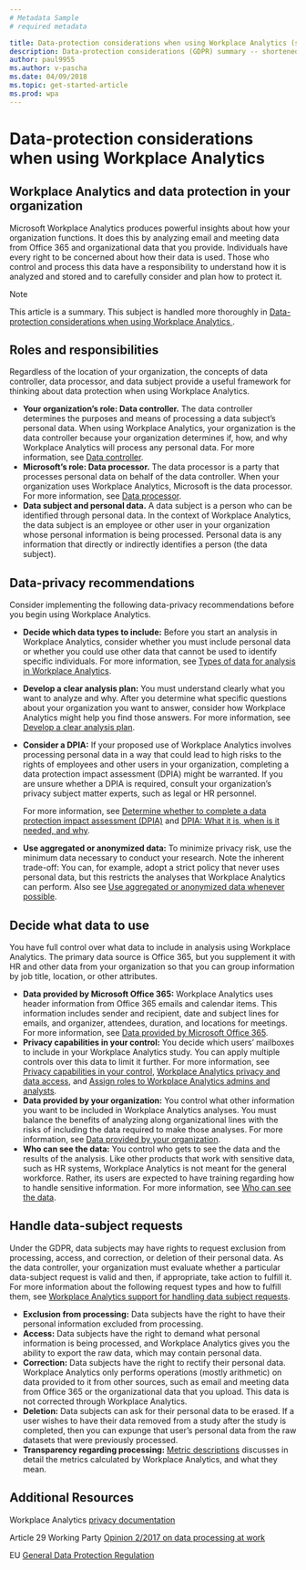 ```yaml
---
# Metadata Sample
# required metadata

title: Data-protection considerations when using Workplace Analytics (short) 
description: Data-protection considerations (GDPR) summary -- shortened version
author: paul9955
ms.author: v-pascha
ms.date: 04/09/2018
ms.topic: get-started-article
ms.prod: wpa
---
```


# Data-protection considerations when using Workplace Analytics 

## Workplace Analytics and data protection in your organization

Microsoft Workplace Analytics produces powerful insights about how your organization functions. It does this by analyzing email and meeting data from Office 365 and organizational data that you provide. Individuals have every right to be concerned about how their data is used. Those who control and process this data have a responsibility to understand how it is analyzed and stored and to carefully consider and plan how to protect it. 

> [!Note] 
> This article is a summary. This subject is handled more thoroughly in [Data-protection considerations when using Workplace Analytics ](Data-protection-considerations.md).

## Roles and responsibilities

Regardless of the location of your organization, the concepts of data controller, data processor, and data subject provide a useful framework for thinking about data protection when using Workplace Analytics.

 * **Your organization’s role: Data controller.** The data controller determines the purposes and means of processing a data subject’s personal data. When using Workplace Analytics, your organization is the data controller because your organization determines if, how, and why Workplace Analytics will process any personal data. For more information, see [Data controller](Data-protection-considerations.md#your-organizations-role-data-controller). 
 * **Microsoft’s role: Data processor.** The data processor is a party that processes personal data on behalf of the data controller. When your organization uses Workplace Analytics, Microsoft is the data processor. For more information, see [Data processor](Data-protection-considerations.md#microsofts-role-data-processor).
 * **Data subject and personal data.** A data subject is a person who can be identified through personal data. In the context of Workplace Analytics, the data subject is an employee or other user in your organization whose personal information is being processed. Personal data is any information that directly or indirectly identifies a person (the data subject).

## Data-privacy recommendations

Consider implementing the following data-privacy recommendations before you begin using Workplace Analytics.
 * **Decide which data types to include:** Before you start an analysis in Workplace Analytics, consider whether you must include personal data or whether you could use other data that cannot be used to identify specific individuals. For more information, see [Types of data for analysis in Workplace Analytics](Data-protection-considerations.md#types-of-data-for-analysis-in-workplace-analytics). 
 * **Develop a clear analysis plan:** You must understand clearly what you want to analyze and why. After you determine what specific questions about your organization you want to answer, consider how Workplace Analytics might help you find those answers. For more information, see [Develop a clear analysis plan](Data-protection-considerations.md#develop-a-clear-analysis-plan).
 * **Consider a DPIA:** If your proposed use of Workplace Analytics involves processing personal data in a way that could lead to high risks to the rights of employees and other users in your organization, completing a data protection impact assessment (DPIA) might be warranted. If you are unsure whether a DPIA is required, consult your organization’s privacy subject matter experts, such as legal or HR personnel. 

   For more information, see [Determine whether to complete a data protection impact assessment (DPIA)](Data-protection-considerations.md#determine-whether-to-complete-a-data-protection-impact-assessment-dpia) and [DPIA: What it is, when is it needed, and why](https://eugdprcompliant.com/dpia-guidelines/). 

* **Use aggregated or anonymized data:** To minimize privacy risk, use the minimum data necessary to conduct your research. Note the inherent trade-off: You can, for example, adopt a strict policy that never uses personal data, but this restricts the analyses that Workplace Analytics can perform. Also see [Use aggregated or anonymized data whenever possible](Data-protection-considerations.md#use-aggregated-or-anonymized-data-whenever-possible).

## Decide what data to use 

You have full control over what data to include in analysis using Workplace Analytics. The primary data source is Office 365, but you supplement it with HR and other data from your organization so that you can group information by job title, location, or other attributes.
 * **Data provided by Microsoft Office 365:** Workplace Analytics uses header information from Office 365 emails and calendar items. This information includes sender and recipient, date and subject lines for emails, and organizer, attendees, duration, and locations for meetings. For more information, see [Data provided by Microsoft Office 365](Data-protection-considerations.md#data-provided-by-microsoft-office-365).
 * **Privacy capabilities in your control:** You decide which users’ mailboxes to include in your Workplace Analytics study. You can apply multiple controls over this data to limit it further. For more information, see [Privacy capabilities in your control](Data-protection-considerations.md#privacy-capabilities-in-your-control), [Workplace Analytics privacy and data access](../Overview/Privacy-And-Data-Access.md), and [Assign roles to Workplace Analytics admins and analysts](../Setup/Set-up-Workplace-Analytics.md#step-three-assign-roles-to-workplace-analytics-admins-and-analysts).
 * **Data provided by your organization:** You control what other information you want to be included in Workplace Analytics analyses. You must balance the benefits of analyzing along organizational lines with the risks of including the data required to make those analyses. For more information, see [Data provided by your organization](Data-protection-considerations.md#data-provided-by-your-organization).
 * **Who can see the data:** You control who gets to see the data and the results of the analysis. Like other products that work with sensitive data, such as HR systems, Workplace Analytics is not meant for the general workforce. Rather, its users are expected to have training regarding how to handle sensitive information. For more information, see [Who can see the data](Data-protection-considerations.md#who-can-see-the-data).

## Handle data-subject requests

Under the GDPR, data subjects may have rights to request exclusion from processing, access, and correction, or deletion of their personal data. As the data controller, your organization must evaluate whether a particular data-subject request is valid and then, if appropriate, take action to fulfill it. 
For more information about the following request types and how to fulfill them, see [Workplace Analytics support for handling data subject requests](Data-protection-considerations.md#workplace-analytics-support-for-handling-data-subject-requests). 
 * **Exclusion from processing:** Data subjects have the right to have their personal information excluded from processing.
 * **Access:** Data subjects have the right to demand what personal information is being processed, and Workplace Analytics gives you the ability to export the raw data, which may contain personal data.
 * **Correction:** Data subjects have the right to rectify their personal data. Workplace Analytics only performs operations (mostly arithmetic) on data provided to it from other sources, such as email and meeting data from Office 365 or the organizational data that you upload. This data is not corrected through Workplace Analytics. 
 * **Deletion:** Data subjects can ask for their personal data to be erased. If a user wishes to have their data removed from a study after the study is completed, then you can expunge that user’s personal data from the raw datasets that were previously processed.
 * **Transparency regarding processing:** [Metric descriptions](../Use/metric-definitions.md) discusses in detail the metrics calculated by Workplace Analytics, and what they mean. 

## Additional Resources

Workplace Analytics [privacy documentation](../Overview/Privacy-And-Data-Access.md)

Article 29 Working Party [Opinion 2/2017 on data processing at work](http://ec.europa.eu/newsroom/document.cfm?doc_id=4563)

EU [General Data Protection Regulation](http://eur-lex.europa.eu/legal-content/EN/TXT/?uri=uriserv:OJ.L_.2016.119.01.0001.01.ENG&toc=OJ:L:2016:119:TOC)






